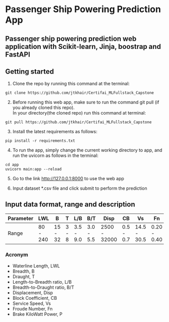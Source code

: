 # Passenger Ship Powering Prediction App

## Passenger ship powering prediction web application with Scikit-learn, Jinja, boostrap and  FastAPI


## Getting started
1. Clone the repo by running this command at the terminal:

```
git clone https://github.com/jtkhair/Certifai_MLFullstack_Capstone
```


2. Before running this web app, make sure to run the command git pull (if you already cloned this repo). <br/>
In your directory(the cloned repo) run this command at terminal:
```
git pull https://github.com/jtkhair/Certifai_MLFullstack_Capstone
```

3. Install the latest requirements as follows:
```
pip install -r requirements.txt
```

4. To run the app, simply change the current working directory to app, and run the uvicorn as follows in the terminal:
```
cd app
uvicorn main:app --reload
```

5. Go to the link http://127.0.0.1:8000 to use the web app

6. Input dataset *.csv file and click submit to perform the prediction

## Input data format, range and description

Parameter | LWL | B | T | L/B | B/T | Disp | CB |Vs | Fn | P | 
--- | --- | --- | --- |--- |--- |--- |--- |--- |--- |--- |
Range | 80 - 240 | 15 - 32 | 3 - 8 | 3.5 - 9.0 | 3.0 - 5.5 | 2500 - 32000 | 0.5 - 0.7 | 14.5 - 30.5 | 0.20 - 0.40 | 3000 - 70000 | 

### Acronym
- Waterline Length, LWL
- Breadth, B
- Draught, T
- Length-to-Breadth ratio, L/B
- Breadth-to-Draught ratio, B/T
- Displacement, Disp
- Block Coefficient, CB
- Service Speed, Vs
- Froude Number, Fn
- Brake KiloWatt Power, P
